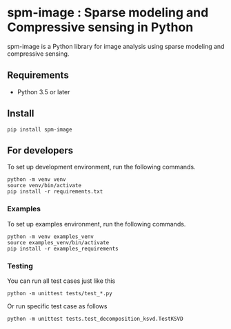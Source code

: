 # spm-image : Sparse modeling and Compressive sensing in Python

spm-image is a Python library for image analysis using sparse modeling and compressive sensing.

## Requirements

* Python 3.5 or later

## Install

    pip install spm-image

## For developers

To set up development environment, run the following commands.

```
python -m venv venv
source venv/bin/activate
pip install -r requirements.txt
```

### Examples
To set up examples environment, run the following commands.
```
python -m venv examples_venv
source examples_venv/bin/activate
pip install -r examples_requirements
```

### Testing

You can run all test cases just like this

```
python -m unittest tests/test_*.py
```

Or run specific test case as follows

```
python -m unittest tests.test_decomposition_ksvd.TestKSVD
```

